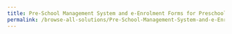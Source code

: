 ```yaml
---
title: Pre-School Management System and e-Enrolment Forms for Preschools
permalink: /browse-all-solutions/Pre-School-Management-System-and-e-Enrolment-Forms-for-Preschools
---
```


